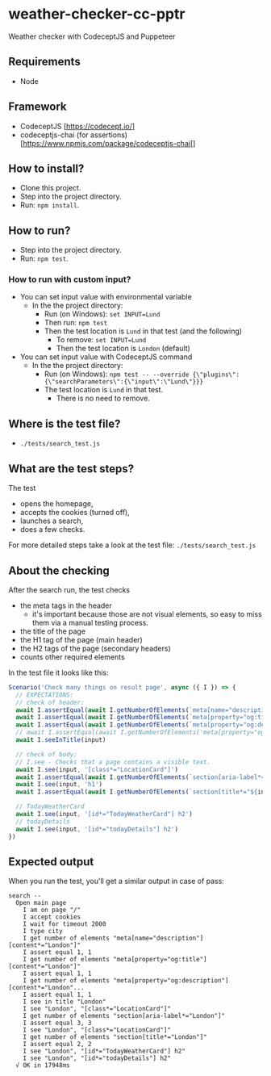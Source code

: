 # weather-checker-cc-pptr

Weather checker with CodeceptJS and Puppeteer

## Requirements

- Node

## Framework

- CodeceptJS [https://codecept.io/]
- codeceptjs-chai (for assertions) [https://www.npmjs.com/package/codeceptjs-chai[]

## How to install?

- Clone this project.
- Step into the project directory.
- Run: `npm install`.

## How to run?

- Step into the project directory.
- Run: `npm test`.

### How to run with custom input?

- You can set input value with environmental variable
  - In the the project directory:
    - Run (on Windows): `set INPUT=Lund`
    - Then run: `npm test`
    - Then the test location is `Lund` in that test (and the following)
      - To remove: `set INPUT=Lund`
      - Then the test location is `London` (default)
- You can set input value with CodeceptJS command
  - In the the project directory:
    - Run (on Windows): `npm test -- --override {\"plugins\":{\"searchParameters\":{\"input\":\"Lund\"}}}`
    - The test location is `Lund` in that test.
      - There is no need to remove.

## Where is the test file?

- `./tests/search_test.js`

## What are the test steps?

The test

- opens the homepage,
- accepts the cookies (turned off),
- launches a search,
- does a few checks.

For more detailed steps take a look at the test file: `./tests/search_test.js`

## About the checking

After the search run, the test checks

- the meta tags in the header
  - it's important because those are not visual elements, so easy to miss them via a manual testing process.
- the title of the page
- the H1 tag of the page (main header)
- the H2 tags of the page (secondary headers)
- counts other required elements

In the test file it looks like this:

```javascript
Scenario('Check many things on result page', async ({ I }) => {
  // EXPECTATIONS:
  // check of header:
  await I.assertEqual(await I.getNumberOfElements(`meta[name="description"][content*="${input}"]`), 1)
  await I.assertEqual(await I.getNumberOfElements(`meta[property="og:title"][content*="${input}"]`), 1)
  await I.assertEqual(await I.getNumberOfElements(`meta[property="og:description"][content*="${input}"]`), 1)
  // await I.assertEqual(await I.getNumberOfElements('meta[property="og:url"][content*="London"]'), 1)
  await I.seeInTitle(input)

  // check of body:
  // I.see - Checks that a page contains a visible text.
  await I.see(input, '[class*="LocationCard"]')
  await I.assertEqual(await I.getNumberOfElements(`section[aria-label*="${input}"]`), 3)
  await I.see(input, 'h1')
  await I.assertEqual(await I.getNumberOfElements(`section[title*="${input}"]`), 2)

  // TodayWeatherCard
  await I.see(input, '[id*="TodayWeatherCard"] h2')
  // todayDetails
  await I.see(input, '[id*="todayDetails"] h2')
})
```

## Expected output

When you run the test, you'll get a similar output in case of pass:

```text
search --
  Open main page
    I am on page "/"
    I accept cookies
    I wait for timeout 2000
    I type city
    I get number of elements "meta[name="description"][content*="London"]"
    I assert equal 1, 1
    I get number of elements "meta[property="og:title"][content*="London"]"
    I assert equal 1, 1
    I get number of elements "meta[property="og:description"][content*="London"...
    I assert equal 1, 1
    I see in title "London"
    I see "London", "[class*="LocationCard"]"
    I get number of elements "section[aria-label*="London"]"
    I assert equal 3, 3
    I see "London", "[class*="LocationCard"]"
    I get number of elements "section[title*="London"]"
    I assert equal 2, 2
    I see "London", "[id*="TodayWeatherCard"] h2"
    I see "London", "[id*="todayDetails"] h2"
  √ OK in 17948ms
```
